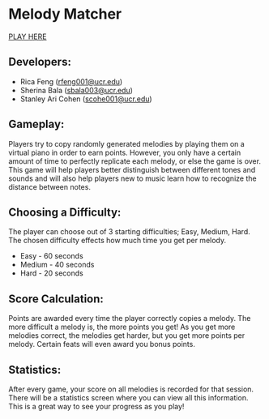 # Melody Matcher

[PLAY HERE](http://miaoxiao.github.io/CS100-Music-Game-/)

## Developers: 
* Rica Feng (rfeng001@ucr.edu)
* Sherina Bala (sbala003@ucr.edu)
* Stanley Ari Cohen (scohe001@ucr.edu)

## Gameplay: 
Players try to copy randomly generated melodies by playing them on a virtual piano in order to earn points.
However, you only have a certain amount of time to perfectly replicate each melody, or else the game is over.
This game will help players better distinguish between different tones and sounds and will also help players new to music learn how to recognize the distance between notes.

## Choosing a Difficulty:
The player can choose out of 3 starting difficulties; Easy, Medium, Hard. 
The chosen difficulty effects how much time you get per melody.

* Easy - 60 seconds
* Medium - 40 seconds
* Hard - 20 seconds

## Score Calculation:
Points are awarded every time the player correctly copies a melody. The more difficult a melody is, the more points you get! As you get more melodies correct, the melodies get harder, but you get more points per melody. Certain feats will even award you bonus points.

## Statistics:
After every game, your score on all melodies is recorded for that session. There will be a statistics screen where you can view all this information. This is a great way to see your progress as you play!
